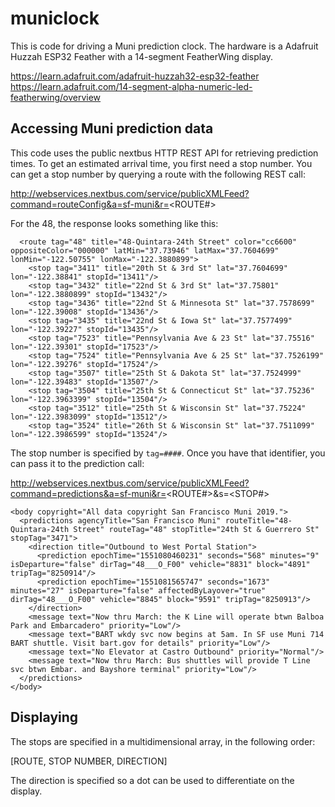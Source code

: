 # municlock

This is code for driving a Muni prediction clock. The hardware is a Adafruit Huzzah ESP32 Feather with a 14-segment FeatherWing display.

https://learn.adafruit.com/adafruit-huzzah32-esp32-feather
https://learn.adafruit.com/14-segment-alpha-numeric-led-featherwing/overview

## Accessing Muni prediction data

This code uses the public nextbus HTTP REST API for retrieving prediction times. To get an estimated arrival time, you first need a stop number. You can get a stop number by querying a route with the following REST call:

http://webservices.nextbus.com/service/publicXMLFeed?command=routeConfig&a=sf-muni&r=<ROUTE#>

For the 48, the response looks something like this:

```<body copyright="All data copyright San Francisco Muni 2019.">
  <route tag="48" title="48-Quintara-24th Street" color="cc6600" oppositeColor="000000" latMin="37.73946" latMax="37.7604699" lonMin="-122.50755" lonMax="-122.3880899">
    <stop tag="3411" title="20th St & 3rd St" lat="37.7604699" lon="-122.38841" stopId="13411"/>
    <stop tag="3432" title="22nd St & 3rd St" lat="37.75801" lon="-122.3880899" stopId="13432"/>
    <stop tag="3436" title="22nd St & Minnesota St" lat="37.7578699" lon="-122.39008" stopId="13436"/>
    <stop tag="3435" title="22nd St & Iowa St" lat="37.7577499" lon="-122.39227" stopId="13435"/>
    <stop tag="7523" title="Pennsylvania Ave & 23 St" lat="37.75516" lon="-122.39301" stopId="17523"/>
    <stop tag="7524" title="Pennsylvania Ave & 25 St" lat="37.7526199" lon="-122.39276" stopId="17524"/>
    <stop tag="3507" title="25th St & Dakota St" lat="37.7524999" lon="-122.39483" stopId="13507"/>
    <stop tag="3504" title="25th St & Connecticut St" lat="37.75236" lon="-122.3963399" stopId="13504"/>
    <stop tag="3512" title="25th St & Wisconsin St" lat="37.75224" lon="-122.3983099" stopId="13512"/>
    <stop tag="3524" title="26th St & Wisconsin St" lat="37.7511099" lon="-122.3986599" stopId="13524"/>
```

The stop number is specified by `tag=####`. Once you have that identifier, you can pass it to the prediction call:

http://webservices.nextbus.com/service/publicXMLFeed?command=predictions&a=sf-muni&r=<ROUTE#>&s=<STOP#>

```
<body copyright="All data copyright San Francisco Muni 2019.">
  <predictions agencyTitle="San Francisco Muni" routeTitle="48-Quintara-24th Street" routeTag="48" stopTitle="24th St & Guerrero St" stopTag="3471">
    <direction title="Outbound to West Portal Station">
      <prediction epochTime="1551080460231" seconds="568" minutes="9" isDeparture="false" dirTag="48___O_F00" vehicle="8831" block="4891" tripTag="8250914"/>
      <prediction epochTime="1551081565747" seconds="1673" minutes="27" isDeparture="false" affectedByLayover="true" dirTag="48___O_F00" vehicle="8845" block="9591" tripTag="8250913"/>
    </direction>
    <message text="Now thru March: the K Line will operate btwn Balboa Park and Embarcadero" priority="Low"/>
    <message text="BART wkdy svc now begins at 5am. In SF use Muni 714 BART shuttle. Visit bart.gov for details" priority="Low"/>
    <message text="No Elevator at Castro Outbound" priority="Normal"/>
    <message text="Now thru March: Bus shuttles will provide T Line svc btwn Embar. and Bayshore terminal" priority="Low"/>
  </predictions>
</body>
```

## Displaying

The stops are specified in a multidimensional array, in the following order:

[ROUTE, STOP NUMBER, DIRECTION]

The direction is specified so a dot can be used to differentiate on the display.
